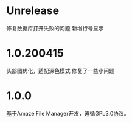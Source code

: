 # Unrelease
修复数据库打开失败的问题
新增行号显示

# 1.0.200415
头部图优化，适配深色模式
修复了一些小问题

# 1.0.0
基于Amaze File Manager开发，遵循GPL3.0协议。
